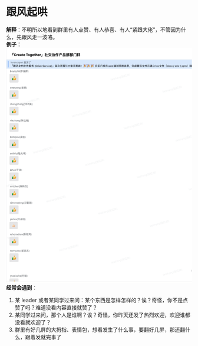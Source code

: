 # 跟风起哄
**解释**：不明所以地看到群里有人点赞、有人恭喜、有人“紧跟大佬”，不管因为什么，先跟风走一波咯。</br>
**例子**：</br>![企微截图](./%E6%96%87%E6%A1%A3%E7%89%A9%E6%96%99/%E8%85%BE%E8%AE%AF%E6%96%87%E5%8C%961.jpg)</br>
**经常会遇到**：</br>
1. 某 leader 或者某同学过来问：某个东西是怎样怎样的？诶？奇怪，你不是点赞了吗？难道没看内容直接就赞了？
2. 某同学过来问，那个人是谁啊？诶？奇怪，你昨天还发了热烈欢迎，欢迎谁都没看就欢迎了？
3. 群里有好几屏的大拇指、表情包，想看发生了什么事，要翻好几屏，那还翻什么，跟着发就完事了
